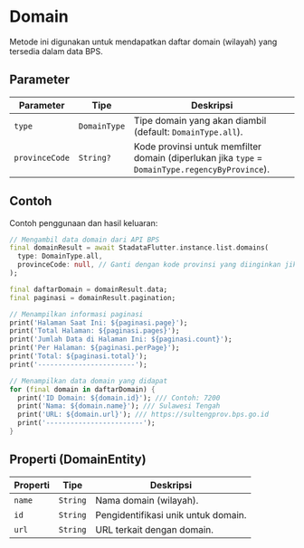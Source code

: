 # Domain

Metode ini digunakan untuk mendapatkan daftar domain (wilayah) yang tersedia dalam data BPS.

## Parameter

| Parameter      | Tipe         | Deskripsi                                                                                       |
| -------------- | ------------ | ----------------------------------------------------------------------------------------------- |
| `type`         | `DomainType` | Tipe domain yang akan diambil (default: `DomainType.all`).                                      |
| `provinceCode` | `String?`    | Kode provinsi untuk memfilter domain (diperlukan jika `type` = `DomainType.regencyByProvince`). |

## Contoh

Contoh penggunaan dan hasil keluaran:

```dart
// Mengambil data domain dari API BPS
final domainResult = await StadataFlutter.instance.list.domains(
  type: DomainType.all,
  provinceCode: null, // Ganti dengan kode provinsi yang diinginkan jika diperlukan
);

final daftarDomain = domainResult.data;
final paginasi = domainResult.pagination;

// Menampilkan informasi paginasi
print('Halaman Saat Ini: ${paginasi.page}');
print('Total Halaman: ${paginasi.pages}');
print('Jumlah Data di Halaman Ini: ${paginasi.count}');
print('Per Halaman: ${paginasi.perPage}');
print('Total: ${paginasi.total}');
print('------------------------');

// Menampilkan data domain yang didapat
for (final domain in daftarDomain) {
  print('ID Domain: ${domain.id}'); /// Contoh: 7200
  print('Nama: ${domain.name}'); /// Sulawesi Tengah
  print('URL: ${domain.url}'); /// https://sultengprov.bps.go.id
  print('------------------------');
}
```

## Properti (DomainEntity)

| Properti | Tipe     | Deskripsi                           |
| -------- | -------- | ----------------------------------- |
| `name`   | `String` | Nama domain (wilayah).              |
| `id`     | `String` | Pengidentifikasi unik untuk domain. |
| `url`    | `String` | URL terkait dengan domain.          |
